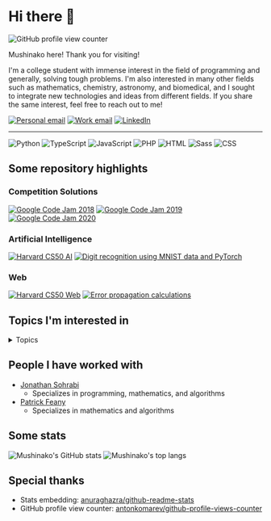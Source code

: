 # Hi there 👋

![GitHub profile view counter](https://komarev.com/ghpvc/?username=Mushinako&color=000000&style=flat-square)

Mushinako here! Thank you for visiting!

I'm a college student with immense interest in the field of programming and generally, solving tough problems. I'm also interested in many other fields such as mathematics, chemistry, astronomy, and biomedical, and I sought to integrate new technologies and ideas from different fields. If you share the same interest, feel free to reach out to me!

[![Personal email](https://img.shields.io/badge/Personal%20Email-%23D14836.svg?&style=for-the-badge&logo=gmail&logoColor=white)](mailto:ridoedee@gmail.com)
[![Work email](https://img.shields.io/badge/Work%20Email-%23D14836.svg?&style=for-the-badge&logo=gmail&logoColor=white)](mailto:lml.ziyu.li.769108@gmail.com)
[![LinkedIn](https://img.shields.io/badge/LinkedIn-%230077B5.svg?&style=for-the-badge&logo=linkedin&logoColor=white)](https://www.linkedin.com/in/ziyu-l-13a25595/)
<!-- [![Webpage (Coming Soon)](https://img.shields.io/badge/Webpage%20(Coming%20Soon)-%23000000.svg?&style=for-the-badge)](https://mushinako.me) -->

---

![Python](https://img.shields.io/badge/Python-%233776AB.svg?&style=for-the-badge&logo=python&logoColor=white)
![TypeScript](https://img.shields.io/badge/TypeScript-%23007ACC.svg?&style=for-the-badge&logo=typescript&logoColor=white)
![JavaScript](https://img.shields.io/badge/JavaScript-%23F7DF1E.svg?&style=for-the-badge&logo=javascript&logoColor=black)
![PHP](https://img.shields.io/badge/PHP-%23777BB4.svg?&style=for-the-badge&logo=php&logoColor=white)
![HTML](https://img.shields.io/badge/HTML-%23E34F26.svg?&style=for-the-badge&logo=html5&logoColor=white)
![Sass](https://img.shields.io/badge/Sass-%23CC6699.svg?&style=for-the-badge&logo=sass&logoColor=white)
![CSS](https://img.shields.io/badge/CSS-%231572B6.svg?&style=for-the-badge&logo=css3&logoColor=white)

## Some repository highlights

### Competition Solutions

[![Google Code Jam 2018](https://github-readme-stats.vercel.app/api/pin?username=mushinako&repo=Google-Code-Jam-2018)](https://github.com/Mushinako/Google-Code-Jam-2018)
[![Google Code Jam 2019](https://github-readme-stats.vercel.app/api/pin?username=mushinako&repo=Google-Code-Jam-2019)](https://github.com/Mushinako/Google-Code-Jam-2019)
[![Google Code Jam 2020](https://github-readme-stats.vercel.app/api/pin?username=mushinako&repo=Google-Code-Jam-2020)](https://github.com/Mushinako/Google-Code-Jam-2020)

### Artificial Intelligence

[![Harvard CS50 AI](https://github-readme-stats.vercel.app/api/pin?username=mushinako&repo=CS50-AI)](https://github.com/Mushinako/CS50-AI)
[![Digit recognition using MNIST data and PyTorch](https://github-readme-stats.vercel.app/api/pin?username=mushinako&repo=NMIST-PyTorch)](https://github.com/Mushinako/NMIST-PyTorch)

### Web

[![Harvard CS50 Web](https://github-readme-stats.vercel.app/api/pin?username=mushinako&repo=CS50-Web)](https://github.com/Mushinako/CS50-Web)
[![Error propagation calculations](https://github-readme-stats.vercel.app/api/pin?username=mushinako&repo=Error-Calc)](https://github.com/Mushinako/Error-Calc)

## Topics I'm interested in

<details>
<summary>Topics</summary>

### Data analytics

* Machine learning
* Big data

### Website/webpage

* Webpage JavaScript
* Website backend maintenance

### Security

* Internet security
  * XSS
  * CSRF
  * SSRF
  * User input sanitization
* Computer security
  * ROP

</details>

## People I have worked with

* [Jonathan Sohrabi](https://github.com/jsohrabi)
  * Specializes in programming, mathematics, and algorithms
* [Patrick Feany](mailto:PatrickFeany@gmail.com)
  * Specializes in mathematics and algorithms

## Some stats

![Mushinako's GitHub stats](https://github-readme-stats.vercel.app/api?username=mushinako&count_private=ture&show_icons=true)
![Mushinako's top langs](https://github-readme-stats.vercel.app/api/top-langs?username=mushinako&layout=compact)

## Special thanks

* Stats embedding: [anuraghazra/github-readme-stats](https://github.com/anuraghazra/github-readme-stats)
* GitHub profile view counter: [antonkomarev/github-profile-views-counter](https://github.com/antonkomarev/github-profile-views-counter)

<!-- ### Hi there 👋 -->

<!--
**Mushinako/mushinako** is a ✨ _special_ ✨ repository because its `README.md` (this file) appears on your GitHub profile.

Here are some ideas to get you started:

- 🔭 I’m currently working on ...
- 🌱 I’m currently learning ...
- 👯 I’m looking to collaborate on ...
- 🤔 I’m looking for help with ...
- 💬 Ask me about ...
- 📫 How to reach me: ...
- 😄 Pronouns: ...
- ⚡ Fun fact: ...
-->
